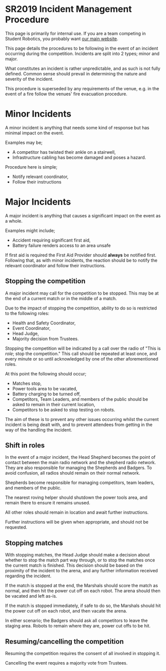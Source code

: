 # SR2019 Incident Management Procedure

This page is primarily for internal use. If you are a team competing in Student Robotics, you probably want [our main website](https://studentrobotics.org/).

This page details the procedures to be following in the event of an incident occurring during the competition. Incidents are split into 2 types; minor and major.

What constitutes an incident is rather unpredictable, and as such is not fully defined. Common sense should prevail in determining the nature and severity of the incident.

This procedure is superseded by any requirements of the venue, e.g. in the event of a fire follow the venues' fire evacuation procedure.

# Minor Incidents

A minor incident is anything that needs some kind of response but has minimal impact on the event.

Examples may be;

* A competitor has twisted their ankle on a stairwell,
* Infrastructure cabling has become damaged and poses a hazard.

Procedure here is simple;

* Notify relevant coordinator,
* Follow their instructions

# Major Incidents

A major incident is anything that causes a significant impact on the event as a whole.

Examples might include;

* Accident requiring significant first aid,
* Battery failure renders access to an area unsafe

If first aid is required the First Aid Provider should __always__ be notified first.
Following that, as with minor incidents, the reaction should be to notify the relevant coordinator and follow their instructions.

## Stopping the competition

A major incident may call for the competition to be stopped. This may be at the end of a current match or in the middle of a match.

Due to the impact of stopping the competition, ability to do so is restricted to the following roles:

* Health and Safety Coordinator,
* Event Coordinator,
* Head Judge,
* Majority decision from Trustees.

Stopping the competition will be indicated by a call over the radio of "This is _role_; stop the competition."
This call should be repeated at least once, and every minute or so until acknowledged by one of the other aforementioned roles.

At this point the following should occur;

* Matches stop,
* Power tools area to be vacated,
* Battery charging to be turned off,
* Competitors, Team Leaders, and members of the public should be asked to remain in their current location,
* Competitors to be asked to stop testing on robots.

The aim of these is to prevent any other issues occurring whilst the current incident is being dealt with, and to prevent attendees from getting in the way of the handling the incident.

## Shift in roles

In the event of a major incident, the Head Shepherd becomes the point of contact between the main radio network and the shepherd radio network. They are also responsible for managing the Shepherds and Badgers. To avoid confusion, all radios should remain on their normal network.

Shepherds become responsible for managing competitors, team leaders, and members of the public.

The nearest roving helper should shutdown the power tools area, and remain there to ensure it remains unused.

All other roles should remain in location and await further instructions.

Further instructions will be given when appropriate, and should not be requested.

## Stopping matches

With stopping matches, the Head Judge should make a decision about whether to stop the match part way through, or to stop the matches once the current match is finished. This decision should be based on the proximity of the incident to the arena, and any further information received regarding the incident.

If the match is stopped at the end, the Marshals should score the match as normal, and then hit the power cut off on each robot. The arena should then be vacated and left as-is.

If the match is stopped immediately, if safe to do so, the Marshals should hit the power cut off on each robot, and then vacate the arena.

In either scenario; the Badgers should ask all competitors to leave the staging area. Robots to remain where they are, power cut offs to be hit.

## Resuming/cancelling the competition

Resuming the competition requires the consent of all involved in stopping it.

Cancelling the event requires a majority vote from Trustees.
